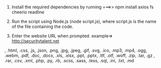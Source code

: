 1. Install the required dependencies by running ===>> 
npm install axios fs cheerio readline

2. Run the script using Node.js (node script.js), where script.js is the name of the file containing the code.

3. Enter the website URL when prompted. example=> http://securitytalent.net




, .html, .css, .js, .json, .png, .jpg, .jpeg, .gif, .svg, .ico, .mp3, .mp4, .ogg, .webm, .pdf, .doc, .docx, .xls, .xlsx, .ppt, .pptx, .ttf, .otf, .woff, .zip, .tar, .gz , .rar, .csv, .xml, .php, .py, .rb, .scss, .sass, .less, .sql, .ini, .txt, .md




